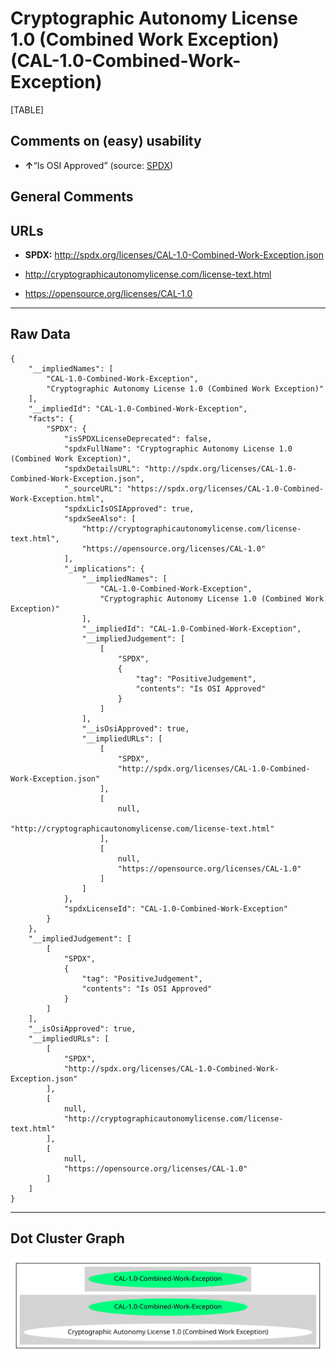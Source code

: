 Cryptographic Autonomy License 1.0 (Combined Work Exception) (CAL-1.0-Combined-Work-Exception)
==============================================================================================

[TABLE]

Comments on (easy) usability
----------------------------

-   **↑**“Is OSI Approved” (source:
    [SPDX](https://spdx.org/licenses/CAL-1.0-Combined-Work-Exception.html "SPDX"))

General Comments
----------------

URLs
----

-   **SPDX:**
    http://spdx.org/licenses/CAL-1.0-Combined-Work-Exception.json

-   http://cryptographicautonomylicense.com/license-text.html

-   https://opensource.org/licenses/CAL-1.0

------------------------------------------------------------------------

Raw Data
--------

    {
        "__impliedNames": [
            "CAL-1.0-Combined-Work-Exception",
            "Cryptographic Autonomy License 1.0 (Combined Work Exception)"
        ],
        "__impliedId": "CAL-1.0-Combined-Work-Exception",
        "facts": {
            "SPDX": {
                "isSPDXLicenseDeprecated": false,
                "spdxFullName": "Cryptographic Autonomy License 1.0 (Combined Work Exception)",
                "spdxDetailsURL": "http://spdx.org/licenses/CAL-1.0-Combined-Work-Exception.json",
                "_sourceURL": "https://spdx.org/licenses/CAL-1.0-Combined-Work-Exception.html",
                "spdxLicIsOSIApproved": true,
                "spdxSeeAlso": [
                    "http://cryptographicautonomylicense.com/license-text.html",
                    "https://opensource.org/licenses/CAL-1.0"
                ],
                "_implications": {
                    "__impliedNames": [
                        "CAL-1.0-Combined-Work-Exception",
                        "Cryptographic Autonomy License 1.0 (Combined Work Exception)"
                    ],
                    "__impliedId": "CAL-1.0-Combined-Work-Exception",
                    "__impliedJudgement": [
                        [
                            "SPDX",
                            {
                                "tag": "PositiveJudgement",
                                "contents": "Is OSI Approved"
                            }
                        ]
                    ],
                    "__isOsiApproved": true,
                    "__impliedURLs": [
                        [
                            "SPDX",
                            "http://spdx.org/licenses/CAL-1.0-Combined-Work-Exception.json"
                        ],
                        [
                            null,
                            "http://cryptographicautonomylicense.com/license-text.html"
                        ],
                        [
                            null,
                            "https://opensource.org/licenses/CAL-1.0"
                        ]
                    ]
                },
                "spdxLicenseId": "CAL-1.0-Combined-Work-Exception"
            }
        },
        "__impliedJudgement": [
            [
                "SPDX",
                {
                    "tag": "PositiveJudgement",
                    "contents": "Is OSI Approved"
                }
            ]
        ],
        "__isOsiApproved": true,
        "__impliedURLs": [
            [
                "SPDX",
                "http://spdx.org/licenses/CAL-1.0-Combined-Work-Exception.json"
            ],
            [
                null,
                "http://cryptographicautonomylicense.com/license-text.html"
            ],
            [
                null,
                "https://opensource.org/licenses/CAL-1.0"
            ]
        ]
    }

------------------------------------------------------------------------

Dot Cluster Graph
-----------------

![](../dot/CAL-1.0-Combined-Work-Exception.svg "dot")